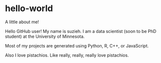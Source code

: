 # hello-world
A little about me!

Hello GitHub user! My name is suzieh. I am a data scientist (soon to be PhD student) at the University of Minnesota.

Most of my projects are generated using Python, R, C++, or JavaScript.

Also I love pistachios. Like really, really, really love pistachios.
